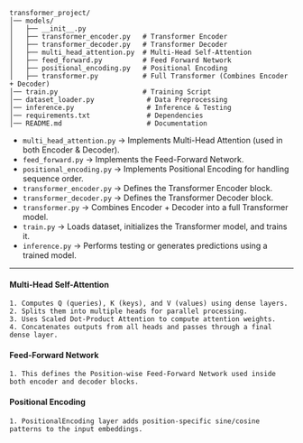 ```
transformer_project/
│── models/
│   ├── __init__.py
│   ├── transformer_encoder.py   # Transformer Encoder
│   ├── transformer_decoder.py   # Transformer Decoder
│   ├── multi_head_attention.py  # Multi-Head Self-Attention
│   ├── feed_forward.py          # Feed Forward Network
│   ├── positional_encoding.py   # Positional Encoding
│   ├── transformer.py           # Full Transformer (Combines Encoder + Decoder)
│── train.py                     # Training Script
│── dataset_loader.py             # Data Preprocessing
│── inference.py                  # Inference & Testing
│── requirements.txt              # Dependencies
│── README.md                     # Documentation
```

- `multi_head_attention.py` → Implements Multi-Head Attention (used in both Encoder & Decoder).
- `feed_forward.py` → Implements the Feed-Forward Network.
- `positional_encoding.py` → Implements Positional Encoding for handling sequence order.
- `transformer_encoder.py` → Defines the Transformer Encoder block.
- `transformer_decoder.py` → Defines the Transformer Decoder block.
- `transformer.py` → Combines Encoder + Decoder into a full Transformer model.
- `train.py` → Loads dataset, initializes the Transformer model, and trains it.
- `inference.py` → Performs testing or generates predictions using a trained model.

---
#### Multi-Head Self-Attention    
    1. Computes Q (queries), K (keys), and V (values) using dense layers.
    2. Splits them into multiple heads for parallel processing.
    3. Uses Scaled Dot-Product Attention to compute attention weights.
    4. Concatenates outputs from all heads and passes through a final dense layer.

#### Feed-Forward Network
    1. This defines the Position-wise Feed-Forward Network used inside both encoder and decoder blocks.

#### Positional Encoding
    1. PositionalEncoding layer adds position-specific sine/cosine patterns to the input embeddings.

